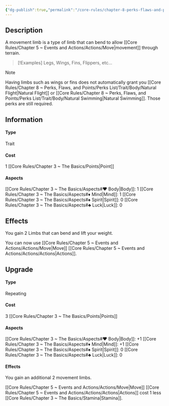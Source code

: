 ```yaml
---
{"dg-publish":true,"permalink":"/core-rules/chapter-8-perks-flaws-and-points/perks-list/trait/limbs/movement-limbs/"}
---
```


## Description
A movement limb is a type of limb that can bend to allow [[Core Rules/Chapter 5 ~ Events and Actions/Actions/Move\|movement]] through terrain.

>[!Examples]
>Legs, Wings, Fins, Flippers, etc...

>[!Note]
>Having limbs such as wings or fins does not automatically grant you [[Core Rules/Chapter 8 ~ Perks, Flaws, and Points/Perks List/Trait/Body/Natural Flight\|Natural Flight]] or [[Core Rules/Chapter 8 ~ Perks, Flaws, and Points/Perks List/Trait/Body/Natural Swimming\|Natural Swimming]]. Those perks are still required.
## Information
#### Type
Trait
#### Cost
1 [[Core Rules/Chapter 3 ~ The Basics/Points\|Point]]
#### Aspects
[[Core Rules/Chapter 3 ~ The Basics/Aspects#♥ Body\|Body]]: 1
[[Core Rules/Chapter 3 ~ The Basics/Aspects#♦ Mind\|Mind]]: 1
[[Core Rules/Chapter 3 ~ The Basics/Aspects#♠ Spirit\|Spirit]]: 0
[[Core Rules/Chapter 3 ~ The Basics/Aspects#♣ Luck\|Luck]]: 0
## Effects
You gain 2 Limbs that can bend and lift your weight. 

You can now use [[Core Rules/Chapter 5 ~ Events and Actions/Actions/Move\|Move]] [[Core Rules/Chapter 5 ~ Events and Actions/Actions/Actions\|Actions]].
## Upgrade
#### Type
Repeating
#### Cost
3 [[Core Rules/Chapter 3 ~ The Basics/Points\|Points]]
#### Aspects
[[Core Rules/Chapter 3 ~ The Basics/Aspects#♥ Body\|Body]]: +1
[[Core Rules/Chapter 3 ~ The Basics/Aspects#♦ Mind\|Mind]]: +1
[[Core Rules/Chapter 3 ~ The Basics/Aspects#♠ Spirit\|Spirit]]: 0
[[Core Rules/Chapter 3 ~ The Basics/Aspects#♣ Luck\|Luck]]: 0
#### Effects
You gain an additional 2 movement limbs.

[[Core Rules/Chapter 5 ~ Events and Actions/Actions/Move\|Move]] [[Core Rules/Chapter 5 ~ Events and Actions/Actions/Actions\|Actions]] cost 1 less [[Core Rules/Chapter 3 ~ The Basics/Stamina\|Stamina]].